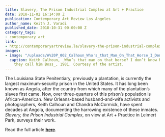 ```yaml
---
title: Slavery, The Prison Industrial Complex at Art + Practice
date: 2018-11-02 16:14:00 Z
publication: Contemporary Art Review Los Angeles
author_name: Keith J. Varadi
published_date: 2018-10-31 00:00:00 Z
category_tags:
- contemporary art
link:
- http://contemporaryartreview.la/slavery-the-prison-industrial-complex-at-art-practice/
images:
- image: "/uploads/A%20P_002_Calhoun_Who's_that_Man_On_That_Horse_I_Don't_Know_his_Name_but_They_Call_him_Boss_1981_Cameron%20Wood-Edit-045a6f.jpg"
  caption: Keith Calhoun, _Who’s that man on that horse? I don’t know his name but
    they call him Boss_, 1981. Courtesy of the artist.
---
```


The Louisiana State Penitentiary, previously a plantation, is currently the largest maximum-security prison in the United States. It has long been known as Angola, after the country from which many of the plantation’s slaves first came. Now, over three-quarters of this prison’s population is African-American. New Orleans-based husband-and-wife activists and photographers, Keith Calhoun and Chandra McCormick, have spent decades at Angola, documenting the harrowing existence of these inmates. _Slavery, the Prison Industrial Complex_, on view at Art + Practice in Leimert Park, surveys their work.

Read the full article **[here](http://contemporaryartreview.la/slavery-the-prison-industrial-complex-at-art-practice/)**.